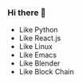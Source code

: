 ### Hi there 👋

* Like Python
* Like React.js
* Like Linux
* Like Emacs
* Like Blender
* Like Block Chain
